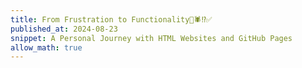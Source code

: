 ```yaml
---
title: From Frustration to Functionality🫠🕷️⁉️✅
published_at: 2024-08-23
snippet: A Personal Journey with HTML Websites and GitHub Pages
allow_math: true
---
```


